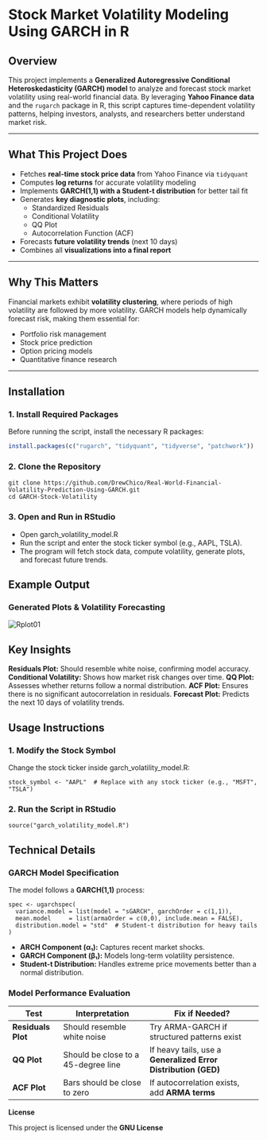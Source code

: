 # Stock Market Volatility Modeling Using GARCH in R

## Overview
This project implements a **Generalized Autoregressive Conditional Heteroskedasticity (GARCH) model** to analyze and forecast stock market volatility using real-world financial data. By leveraging **Yahoo Finance data** and the `rugarch` package in R, this script captures time-dependent volatility patterns, helping investors, analysts, and researchers better understand market risk.

---

## What This Project Does
- Fetches **real-time stock price data** from Yahoo Finance via `tidyquant`
- Computes **log returns** for accurate volatility modeling
- Implements **GARCH(1,1) with a Student-t distribution** for better tail fit
- Generates **key diagnostic plots**, including:
  - Standardized Residuals
  - Conditional Volatility
  - QQ Plot
  - Autocorrelation Function (ACF)
- Forecasts **future volatility trends** (next 10 days)
- Combines all **visualizations into a final report**

---

## Why This Matters
Financial markets exhibit **volatility clustering**, where periods of high volatility are followed by more volatility. GARCH models help dynamically forecast risk, making them essential for:

- Portfolio risk management
- Stock price prediction
- Option pricing models
- Quantitative finance research

---

## Installation

### 1. Install Required Packages
Before running the script, install the necessary R packages:

```r
install.packages(c("rugarch", "tidyquant", "tidyverse", "patchwork"))
```

### 2. Clone the Repository 
```
git clone https://github.com/DrewChico/Real-World-Financial-Volatility-Prediction-Using-GARCH.git
cd GARCH-Stock-Volatility
```

### 3. Open and Run in RStudio 
- Open garch_volatility_model.R
- Run the script and enter the stock ticker symbol (e.g., AAPL, TSLA).
- The program will fetch stock data, compute volatility, generate plots, and forecast future trends.

## Example Output

### Generated Plots & Volatility Forecasting

![Rplot01](https://github.com/user-attachments/assets/aa06274c-e757-414b-a2f8-9d3f883bade3)

## Key Insights 

**Residuals Plot:** Should resemble white noise, confirming model accuracy.
**Conditional Volatility:** Shows how market risk changes over time.
**QQ Plot:** Assesses whether returns follow a normal distribution.
**ACF Plot:** Ensures there is no significant autocorrelation in residuals.
**Forecast Plot:** Predicts the next 10 days of volatility trends.

## Usage Instructions 

### 1. Modify the Stock Symbol 
Change the stock ticker inside garch_volatility_model.R:

```
stock_symbol <- "AAPL"  # Replace with any stock ticker (e.g., "MSFT", "TSLA")
```

### 2. Run the Script in RStudio 

```
source("garch_volatility_model.R")
```

## Technical Details 

### GARCH Model Specification 

The model follows a **GARCH(1,1)** process:

```
spec <- ugarchspec(
  variance.model = list(model = "sGARCH", garchOrder = c(1,1)),
  mean.model     = list(armaOrder = c(0,0), include.mean = FALSE),
  distribution.model = "std"  # Student-t distribution for heavy tails
)
```

- **ARCH Component (α₁):** Captures recent market shocks.
- **GARCH Component (β₁):** Models long-term volatility persistence.
- **Student-t Distribution:** Handles extreme price movements better than a normal distribution.

### Model Performance Evaluation

| **Test**            | **Interpretation**              | **Fix if Needed?**  |
|---------------------|--------------------------------|---------------------|
| **Residuals Plot**  | Should resemble white noise   | Try ARMA-GARCH if structured patterns exist |
| **QQ Plot**        | Should be close to a 45-degree line | If heavy tails, use a **Generalized Error Distribution (GED)** |
| **ACF Plot**       | Bars should be close to zero   | If autocorrelation exists, add **ARMA terms** |

**License** 

This project is licensed under the **GNU License**
